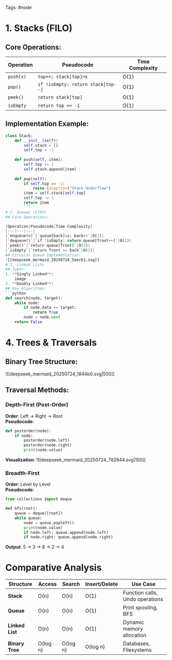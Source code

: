 Tags: #node 
# 1. Stacks (FILO)
## Core Operations:
| Operation | Pseudocode | Time Complexity |
|-----------|------------|-----------------|
| `push(x)` | `top++; stack[top]=x` | O(1) |
| `pop()`   | `if !isEmpty: return stack[top--]` | O(1) |
| `peek()`  | `return stack[top]` | O(1) |
| `isEmpty`| `return top == -1` | O(1) |
## Implementation Example:
```python
class Stack:
    def __init__(self):
        self.stack = []
        self.top = -1
    
    def push(self, item):
        self.top += 1
        self.stack.append(item)
    
    def pop(self):
        if self.top == -1:
            raise Exception("Stack Underflow")
        item = self.stack[self.top]
        self.top -= 1
        return item
		```
# 2. Queues (FIFO)
## Core Operations:

|Operation|Pseudocode|Time Complexity|
|---|---|---|
|`enqueue(x)`|`queue[back]=x; back++`|O(1)|
|`dequeue()`|`if !isEmpty: return queue[front++]`|O(1)|
|`peek()`|`return queue[front]`|O(1)|
|`isEmpty`|`return front == back`|O(1)|
## Circular Queue Implementation:
![[deepseek_mermaid_20250724_5eec61.svg]]
# 3. Linked Lists
## Types:
1. **Singly Linked**:
	image
2. **Doubly Linked**:
## Key Algorithms:
```python
def search(node, target):
    while node:
        if node.data == target:
            return True
        node = node.next
    return False
```
# 4. Trees & Traversals

## Binary Tree Structure:
![[deepseek_mermaid_20250724_1844b0.svg|500]]
## Traversal Methods:
### Depth-First (Post-Order)
**Order**: Left → Right → Root  
**Pseudocode**:
``` python
def postorder(node):
    if node:
        postorder(node.left)
        postorder(node.right)
        print(node.value)
```
**Visualization**:
![[deepseek_mermaid_20250724_782844.svg|150]]
### Breadth-First
**Order**: Level by Level  
**Pseudocode**:
``` python
from collections import deque

def bfs(root):
    queue = deque([root])
    while queue:
        node = queue.popleft()
        print(node.value)
        if node.left: queue.append(node.left)
        if node.right: queue.append(node.right)
```
**Output**: 5 → 3 → 8 → 2 → 4
# Comparative Analysis

|Structure|Access|Search|Insert/Delete|Use Case|
|---|---|---|---|---|
|**Stack**|O(n)|O(n)|O(1)|Function calls, Undo operations|
|**Queue**|O(n)|O(n)|O(1)|Print spooling, BFS|
|**Linked List**|O(n)|O(n)|O(1)|Dynamic memory allocation|
|**Binary Tree**|O(log n)|O(log n)|O(log n)|Databases, Filesystems|
